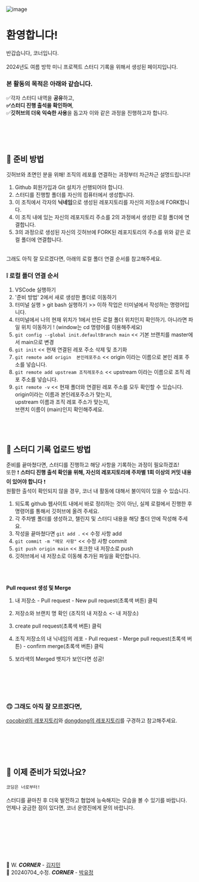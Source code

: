 ![image](https://github.com/DS-Corner-Study/.github/assets/101644134/9c154442-9076-4f51-9945-0d16efa85629)

# 환영합니다!
반갑습니다, 코너입니다. </br> </br> 
2024년도 여름 방학 미니 프로젝트 스터디 기록을 위해서 생성된 페이지입니다.</br>
### 본 활동의 목적은 아래와 같습니다.
✅각자 스터디 내역을 **공유**하고, </br>
**✅스터디 진행 출석을 확인하며**,</br>
✅**깃허브의 더욱 익숙한 사용**을 돕고자 이와 같은 과정을 진행하고자 합니다.   
</br> </br> </br> </br>

## 🤔 준비 방법 
깃허브와 초면인 분을 위해! 조직의 레포를 연결하는 과정부터 차근차근 설명드립니다!
1. Github 회원가입과 Git 설치가 선행되어야 합니다.
2. 스터디를 진행할 폴더를 자신의 컴퓨터에서 생성합니다.
3. 이 조직에서 각자의 **닉네임**으로 생성된 레포지토리를 자신의 저장소에 FORK합니다.
4. 이 조직 내에 있는 자신의 레포지토리 주소를 2의 과정에서 생성한 로컬 폴더에 연결합니다.
5. 3의 과정으로 생성된 자신의 깃허브에 FORK된 레포지토리의 주소를 위와 같은 로컬 폴더에 연결합니다.
</br> </br>

그래도 아직 잘 모르겠다면, 아래의 로컬 폴더 연결 순서를 참고해주세요.
### ❕ 로컬 폴더 연결 순서 
1. VSCode 실행하기
2. '준비 방법' 2에서 새로 생성한 폴더로 이동하기
3. 터미널 실행 > git bash 실행하기 >> 이하 작업은 터미널에서 작성하는 명령어입니다.
4. 터미널에서 나의 현재 위치가 1에서 만든 로컬 폴더 위치인지 확인하기.
아니라면 파일 위치 이동하기 ! (window는 cd 명령어를 이용해주세요)
5. ```git config --global init.defaultBranch main``` << 기본 브랜치를 master에서 main으로 변경
6. ``` git init ```
<< 현재 연결된 레포 주소 삭제 및 초기화
7. ``` git remote add origin  본인레포주소 ``` 
<< origin 이라는 이름으로 본인 레포 주소를 넣습니다.
8. ``` git remote add upstream 조직레포주소 ``` 
<< upstream 이라는 이름으로 조직 레포 주소를 넣습니다.
9. ``` git remote -v ```
<< 현재 폴더와 연결된 레포 주소를 모두 확인할 수 있습니다. </br>
origin이라는 이름과 본인레포주소가 맞는지, </br>upstream 이름과 조직 레포 주소가 맞는지, </br>브랜치 이름이 (main)인지 확인해주세요.
</br> </br> </br> </br>


## 🤗 스터디 기록 업로드 방법
준비를 끝마쳤다면, 스터디를 진행하고 해당 사항을 기록하는 과정이 필요하겠죠! </br> 
또한 ❗ **스터디 진행 출석 확인을 위해, 자신의 레포지토리에 주차별 1회 이상의 커밋 내용이 있어야 합니다** ❗  </br> 
원활한 출석이 확인되지 않을 경우, 코너 내 활동에 대해서 불이익이 있을 수 있습니다. </br> 

1. 되도록 github 웹사이트 내에서 바로 정리하는 것이 아닌, 실제 로컬에서 진행한 후 명령어를 통해서 깃허브에 올려 주세요.
2. 각 주차별 폴더를 생성하고, 챌린지 및 스터디 내용을 해당 폴더 안에 작성해 주세요.
3. 작성을 끝마쳤다면 ```git add .``` << 수정 사항 add
4. ```git commit -m "메모 사항"``` << 수정 사항 commit
5. ```git push origin main``` << 포크한 내 저장소로 push
6. 깃허브에서 내 저장소로 이동해 추가된 파일을 확인합니다.

</br></br></br> **Pull request 생성 및 Merge**
1. 내 저장소 - Pull request - New pull request(초록색 버튼) 클릭
2. 저장소와 브랜치 명 확인 (조직의 내 저장소 <- 내 저장소)
3. create pull request(초록색 버튼) 클릭
4. 조직 저장소의 내 닉네임의 레포 - Pull request - Merge pull request(초록색 버튼) - confirm merge(초록색 버튼) 클릭
5. 보라색의 Merged 뱃지가 보인다면 성공!
   
   </br></br></br></br>

### 🙃 그래도 아직 잘 모르겠다면, 
[cocobird의 레포지토리](https://github.com/DS-Corner-Study/COCOBIRD/tree/main)와 [dongdong의 레포지토리](https://github.com/DS-Corner-Study-2024-SummerBreak/dongdong)를 구경하고 참고해주세요.

</br> </br> </br> </br>

## 🚀 이제 준비가 되었나요? 
```코딩은 너로부터!```</br> </br>
스터디를 끝마친 후 더욱 발전하고 협업에 능숙해지는 모습을 볼 수 있기를 바랍니다.</br>
언제나 궁금한 점이 있다면, 코너 운영진에게 문의 바랍니다.
</br> </br> </br> </br></br> </br> </br> </br>



🧡 W. _**CORNER**_ - [김지민](https://github.com/jimin-ni)</br>
🧡 20240704_수정. _**CORNER**_ - [박유정](https://github.com/qkrdbwjd)
